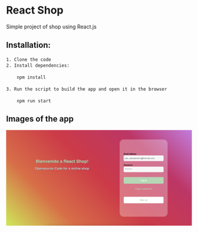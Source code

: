 # React Shop
Simple project of shop using React.js

## Installation:
    1. Clone the code
    2. Install dependencies:
    
        npm install
    
    3. Run the script to build the app and open it in the browser
   
        npm run start

## Images of the app

![alt text](https://github.com/juanalessandrini/react-shop/blob/master/res/page1.png?raw=true)



